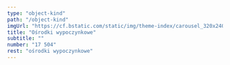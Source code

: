 ```yaml
---
type: "object-kind"
path: "/object-kind"
imgUrl: "https://cf.bstatic.com/static/img/theme-index/carousel_320x240/bg_resorts/6f87c6143fbd51a0bb5d15ca3b9cf84211ab0884.jpg"
title: "Ośrodki wypoczynkowe"
subtitle: ""
number: "17 504"
rest: "ośrodki wypoczynkowe" 
---
```

